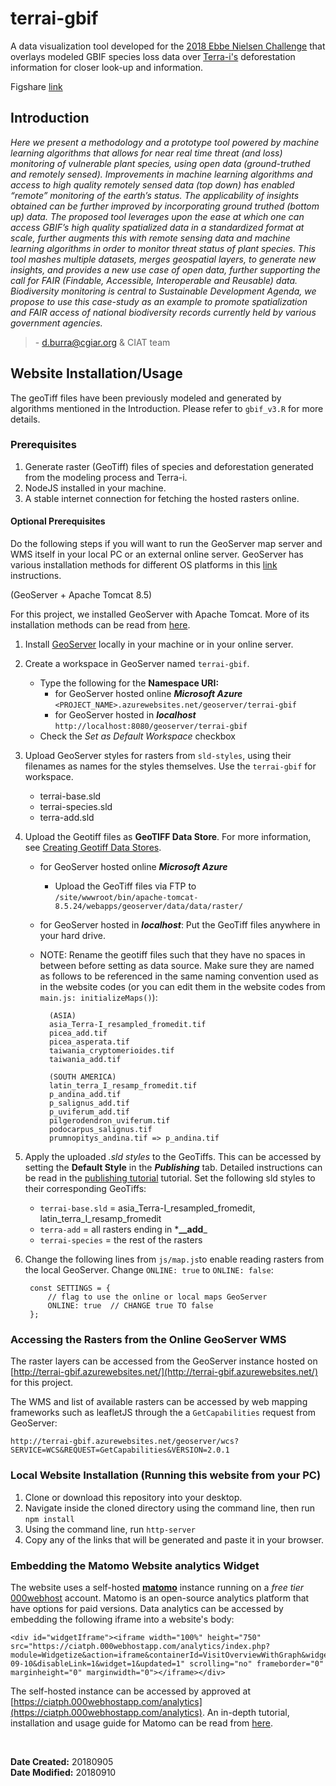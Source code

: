 # terrai-gbif


A data visualization tool developed for the [2018 Ebbe Nielsen Challenge](https://www.gbif.org/news/1GQURfK5jS4Iq4O06Y0EK4/2018-gbif-ebbe-nielsen-challenge-seeks-open-data-innovations-for-biodiversity) that overlays modeled GBIF species loss data over [Terra-i's](http://terra-i.org/terra-i.html) deforestation information for closer look-up and information.

Figshare [link](https://figshare.com/s/0b556b9d4c4a5d6f0e9c)

## Introduction

*Here we present a methodology and a prototype tool powered by machine learning algorithms that allows for near real time threat (and loss) monitoring of vulnerable plant species, using open data (ground-truthed and remotely sensed). Improvements in machine learning algorithms and access to high quality remotely sensed data (top down) has enabled “remote” monitoring of the earth’s status. The applicability of insights obtained can be further improved by incorporating ground truthed (bottom up) data. The proposed tool leverages upon the ease at which one can access GBIF’s high quality spatialized data in a standardized format at scale, further augments this with remote sensing data and machine learning algorithms in order to monitor threat status of plant species. This tool mashes multiple datasets, merges geospatial layers, to generate new insights, and provides a new use case of open data, further supporting the call for FAIR (Findable, Accessible, Interoperable and Reusable) data. Biodiversity monitoring is central to Sustainable Development Agenda, we propose to use this case-study as an example to promote spatialization and FAIR access of national biodiversity records currently held by various government agencies.*
> 
> \- d.burra@cgiar.org & CIAT team


## Website Installation/Usage

The geoTiff files have been previously modeled and generated by algorithms mentioned in the Introduction. Please refer to `gbif_v3.R` for more details.

### Prerequisites

1. Generate raster (GeoTiff) files of species and deforestation generated from the modeling process and Terra-i. 
2. NodeJS installed in your machine.
3. A stable internet connection for fetching the hosted rasters online.

#### Optional Prerequisites

Do the following steps if you will want to run the GeoServer map server and WMS itself in your local PC or an external online server. GeoServer has various installation methods for different OS platforms in this [link](http://docs.geoserver.org/stable/en/user/installation/win_installer.html) instructions. 

(GeoServer + Apache Tomcat 8.5) 

For this project, we installed GeoServer with Apache Tomcat. More of its installation methods can be read from [here](https://geoserver.geo-solutions.it/edu/en/install_run/gs_install.html).

1. Install [GeoServer](http://geoserver.org/) locally in your machine or in your online server. 

2. Create a workspace in GeoServer named `terrai-gbif`.
	- Type the following for the **Namespace URI:** <br> 
		- for GeoServer hosted online _**Microsoft Azure**_ <br>
		`<PROJECT_NAME>.azurewebsites.net/geoserver/terrai-gbif` 
		- for GeoServer hosted in _**localhost**_ <br>
		`http://localhost:8080/geoserver/terrai-gbif` 
	- Check the *Set as Default Workspace* checkbox
	
3. Upload GeoServer styles for rasters from `sld-styles`, using their filenames as names for the styles themselves. Use the `terrai-gbif` for workspace.

	- terrai-base.sld
	- terrai-species.sld
	- terra-add.sld
	
4. Upload the Geotiff files as **GeoTIFF Data Store**. For more information, see [Creating Geotiff Data Stores](https://geoserver.geo-solutions.it/edu/en/adding_data/add_geotiff.html). 
	- for GeoServer hosted online _**Microsoft Azure**_ <br>
		- Upload the GeoTiff files via FTP to <br> `/site/wwwroot/bin/apache-tomcat-8.5.24/webapps/geoserver/data/data/raster/`
	- for GeoServer hosted in _**localhost**_: Put the GeoTiff files anywhere in your hard drive.
		
	- NOTE: Rename the geotiff files such that they have no spaces in between before setting as data source. Make sure they are named as follows to be referenced in the same naming convention used as in the website codes (or you can edit them in the website codes from `main.js: initializeMaps()`):

			(ASIA)
			asia_Terra-I_resampled_fromedit.tif
			picea_add.tif
			picea_asperata.tif
			taiwania_cryptomerioides.tif
			taiwania_add.tif

			(SOUTH AMERICA)
			latin_terra_I_resamp_fromedit.tif
			p_andina_add.tif
			p_salignus_add.tif
			p_uviferum_add.tif
			pilgerodendron_uviferum.tif 	
			podocarpus_salignus.tif 
			prumnopitys_andina.tif => p_andina.tif

5. Apply the uploaded *.sld styles* to the GeoTiffs.  This can be accessed by setting the **Default Style** in the _**Publishing**_ tab.  Detailed instructions can be read in the [publishing tutorial](http://docs.geoserver.org/latest/en/user/gettingstarted/shapefile-quickstart/index.html) tutorial. Set the following sld styles to their corresponding GeoTiffs:

	- `terrai-base.sld` = asia_Terra-I_resampled_fromedit, latin_terra_I_resamp_fromedit
	- `terra-add` = all rasters ending in \***\__add**_
	- `terrai-species` = the rest of the rasters

6. Change the following lines from `js/map.js`to enable reading rasters from the local GeoServer. Change `ONLINE: true` to `ONLINE: false`:

		const SETTINGS = {
		    // flag to use the online or local maps GeoServer
		    ONLINE: true  // CHANGE true TO false
		};

### Accessing the Rasters from the Online GeoServer WMS

The raster layers can be accessed from the GeoServer instance hosted on [http://terrai-gbif.azurewebsites.net/](http://terrai-gbif.azurewebsites.net/) for this project.

The WMS and list of available rasters can be accessed by web mapping frameworks such as leafletJS through the a `GetCapabilities` request from GeoServer:

`http://terrai-gbif.azurewebsites.net/geoserver/wcs?SERVICE=WCS&REQUEST=GetCapabilities&VERSION=2.0.1`

### Local Website Installation (Running this website from your PC)

1. Clone or download this repository into your desktop.
2. Navigate inside the cloned directory using the command line, then run `npm install`
3. Using the command line, run `http-server`
4. Copy any of the links that will be generated and paste it in your browser.

### Embedding the Matomo Website analytics Widget

The website uses a self-hosted [**matomo**](https://matomo.org/) instance running on a *free tier* [000webhost](https://www.000webhost.com/) account. Matomo is an open-source analytics platform that have options for paid versions. Data analytics can be accessed by embedding the following iframe into a website's body:


	<div id="widgetIframe"><iframe width="100%" height="750" src="https://ciatph.000webhostapp.com/analytics/index.php?module=Widgetize&action=iframe&containerId=VisitOverviewWithGraph&widget=1&moduleToWidgetize=CoreHome&actionToWidgetize=renderWidgetContainer&idSite=2&period=day&date=2018-09-10&disableLink=1&widget=1&updated=1" scrolling="no" frameborder="0" marginheight="0" marginwidth="0"></iframe></div>

The self-hosted instance can be accessed by approved at [https://ciatph.000webhostapp.com/analytics](https://ciatph.000webhostapp.com/analytics). An in-depth tutorial, installation and usage guide for Matomo can be read from [here](https://github.com/ciatph/pagemetrics). 


<br>

**Date Created:** 20180905<br>
**Date Modified:** 20180910